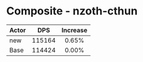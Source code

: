 # Composite - nzoth-cthun
| Actor | DPS | Increase |
|---|:---:|:---:|
|new|115164|0.65%|
|Base|114424|0.00%|
